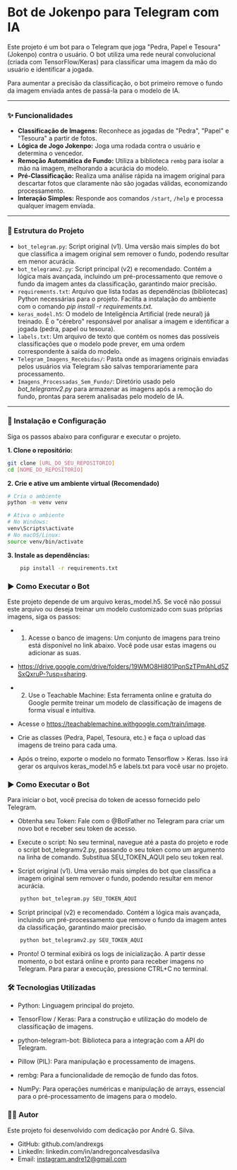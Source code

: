# Bot de Jokenpo para Telegram com IA

Este projeto é um bot para o Telegram que joga "Pedra, Papel e Tesoura" (Jokenpo) contra o usuário. O bot utiliza uma rede neural convolucional (criada com TensorFlow/Keras) para classificar uma imagem da mão do usuário e identificar a jogada.

Para aumentar a precisão da classificação, o bot primeiro remove o fundo da imagem enviada antes de passá-la para o modelo de IA.

---

### ✨ Funcionalidades

-   **Classificação de Imagens:** Reconhece as jogadas de "Pedra", "Papel" e "Tesoura" a partir de fotos.
-   **Lógica de Jogo Jokenpo:** Joga uma rodada contra o usuário e determina o vencedor.
-   **Remoção Automática de Fundo:** Utiliza a biblioteca `rembg` para isolar a mão na imagem, melhorando a acurácia do modelo.
-   **Pré-Classificação:** Realiza uma análise rápida na imagem original para descartar fotos que claramente não são jogadas válidas, economizando processamento.
-   **Interação Simples:** Responde aos comandos `/start`, `/help` e processa qualquer imagem enviada.

---

### 📂 Estrutura do Projeto

-   `bot_telegram.py`: Script original (v1). Uma versão mais simples do bot que classifica a imagem original sem remover o fundo, podendo resultar em menor acurácia.
-   `bot_telegramv2.py`: Script principal (v2) e recomendado. Contém a lógica mais avançada, incluindo um pré-processamento que remove o fundo da imagem antes da classificação, garantindo maior precisão.
-   `requirements.txt`: Arquivo que lista todas as dependências (bibliotecas) Python necessárias para o projeto. Facilita a instalação do ambiente com o comando *pip install -r requirements.txt.*
-   `keras_model.h5`: O modelo de Inteligência Artificial (rede neural) já treinado. É o "cérebro" responsável por analisar a imagem e identificar a jogada (pedra, papel ou tesoura).
-   `labels.txt`: Um arquivo de texto que contém os nomes das possíveis classificações que o modelo pode prever, em uma ordem correspondente à saída do modelo.
-   `Telegram_Imagens_Recebidas/`: Pasta onde as imagens originais enviadas pelos usuários via Telegram são salvas temporariamente para processamento.
-   `Imagens_Processadas_Sem_Fundo/`: Diretório usado pelo *bot_telegramv2.py* para armazenar as imagens após a remoção do fundo, prontas para serem analisadas pelo modelo de IA.

---

### 🚀 Instalação e Configuração

Siga os passos abaixo para configurar e executar o projeto.

**1. Clone o repositório:**
```bash
git clone [URL_DO_SEU_REPOSITORIO]
cd [NOME_DO_REPOSITORIO]
```

**2. Crie e ative um ambiente virtual (Recomendado)**

```bash
# Cria o ambiente
python -m venv venv

# Ativa o ambiente
# No Windows:
venv\Scripts\activate
# No macOS/Linux:
source venv/bin/activate
```

**3. Instale as dependências:**
```bash
    pip install -r requirements.txt
```

### ▶️ Como Executar o Bot

Este projeto depende de um arquivo keras_model.h5. Se você não possui este arquivo ou deseja treinar um modelo customizado com suas próprias imagens, siga os passos:

- 1. Acesse o banco de imagens: Um conjunto de imagens para treino está disponível no link abaixo. Você pode usar estas imagens ou adicionar as suas.
- https://drive.google.com/drive/folders/19WMO8Hl801PpnSzTPmAhLd5ZSxQxruP-?usp=sharing.

- 2. Use o Teachable Machine: Esta ferramenta online e gratuita do Google permite treinar um modelo de classificação de imagens de forma visual e intuitiva.
- Acesse o https://teachablemachine.withgoogle.com/train/image.
- Crie as classes (Pedra, Papel, Tesoura, etc.) e faça o upload das imagens de treino para cada uma.
- Após o treino, exporte o modelo no formato Tensorflow > Keras. Isso irá gerar os arquivos keras_model.h5 e labels.txt para você usar no projeto.


### ▶️ Como Executar o Bot

Para iniciar o bot, você precisa do token de acesso fornecido pelo Telegram.

- Obtenha seu Token: Fale com o @BotFather no Telegram para criar um novo bot e receber seu token de acesso.
- Execute o script: No seu terminal, navegue até a pasta do projeto e rode o script bot_telegramv2.py, passando o seu token como um argumento na linha de comando. Substitua SEU_TOKEN_AQUI pelo seu token real.

- Script original (v1). Uma versão mais simples do bot que classifica a imagem original sem remover o fundo, podendo resultar em menor acurácia.
```bash
    python bot_telegram.py SEU_TOKEN_AQUI
```
- Script principal (v2) e recomendado. Contém a lógica mais avançada, incluindo um pré-processamento que remove o fundo da imagem antes da classificação, garantindo maior precisão.
```bash
    python bot_telegramv2.py SEU_TOKEN_AQUI
```

- Pronto! O terminal exibirá os logs de inicialização. A partir desse momento, o bot estará online e pronto para receber imagens no Telegram. Para parar a execução, pressione CTRL+C no terminal.


### 🛠️ Tecnologias Utilizadas

- Python: Linguagem principal do projeto.

- TensorFlow / Keras: Para a construção e utilização do modelo de classificação de imagens.

- python-telegram-bot: Biblioteca para a integração com a API do Telegram.

- Pillow (PIL): Para manipulação e processamento de imagens.

- rembg: Para a funcionalidade de remoção de fundo das fotos.

- NumPy: Para operações numéricas e manipulação de arrays, essencial para o pré-processamento de imagens para o modelo.

### 👨‍💻 Autor

Este projeto foi desenvolvido com dedicação por André G. Silva.

- GitHub: github.com/andrexgs
- LinkedIn: linkedin.com/in/andregoncalvesdasilva
- Email: instagram.andre12@gmail.com